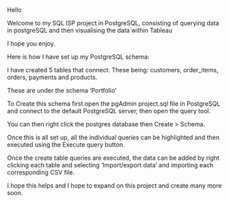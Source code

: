 Hello

Welcome to my SQL ISP project in PostgreSQL, consisting of querying data in postgreSQL and then visualising the data within Tableau

I hope you enjoy.



Here is how I have set up my PostgreSQL schema:

I have created 5 tables that connect. These being: customers, order_items, orders, payments and products. 

These are under the schema ‘Portfolio’

To Create this schema first open the pgAdmin project.sql file in PostgreSQL and connect to the default PostgreSQL server, then open the query tool.

You can then right click the postgres database then Create > Schema.

Once this is all set up, all the individual queries can be highlighted and then executed using the Execute query button.

Once the create table queries are executed, the data can be added by right clicking each table and selecting ‘Import/export data’ and importing each corresponding CSV file.

I hope this helps and I hope to expand on this project and create many more soon.
